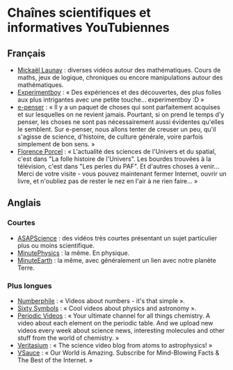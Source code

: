 # Chaînes scientifiques et informatives YouTubiennes

## Français

 - [Mickaël Launay](https://www.youtube.com/user/Micmaths) : diverses vidéos autour des mathématiques. Cours de maths, jeux de logique, chroniques ou encore manipulations autour des mathématiques.
 - [Experimentboy](https://www.youtube.com/user/experimentboyTV) : « Des expériences et des découvertes, des plus folles aux plus intrigantes avec une petite touche... experimentboy :D »
 - [e-penser](https://www.youtube.com/user/epenser1/) : « Il y a un paquet de choses qui sont parfaitement acquises et sur lesquelles on ne revient jamais. Pourtant, si on prend le temps d'y penser, les choses ne sont pas nécessairement aussi évidentes qu'elles le semblent. Sur e-penser, nous allons tenter de creuser un peu, qu'il s'agisse de science, d'histoire, de culture générale, voire parfois simplement de bon sens. »
 - [Florence Porcel](https://www.youtube.com/channel/UC9HapjjoLqdDNwKEWQRaiyA) : « L'actualité des sciences de l'Univers et du spatial, c'est dans "La folle histoire de l'Univers". Les bourdes trouvées à la télévision, c'est dans "Les perles du PAF". Et d'autres choses à venir... Merci de votre visite - vous pouvez maintenant fermer Internet, ouvrir un livre, et n'oubliez pas de rester le nez en l'air à ne rien faire... »


## Anglais

### Courtes

 - [ASAPScience](https://www.youtube.com/channel/UCC552Sd-3nyi_tk2BudLUzA) : des vidéos très courtes présentant un sujet particulier plus ou moins scientifique.
 - [MinutePhysics](https://www.youtube.com/channel/UCUHW94eEFW7hkUMVaZz4eDg) : la même. En physique.
 - [MinuteEarth](https://www.youtube.com/channel/UCeiYXex_fwgYDonaTcSIk6w) : la même, avec généralement un lien avec notre planète Terre.

### Plus longues

 - [Numberphile](https://www.youtube.com/channel/UCoxcjq-8xIDTYp3uz647V5A) : « Videos about numbers - it's that simple ».
 - [Sixty Symbols](https://www.youtube.com/channel/UCvBqzzvUBLCs8Y7Axb-jZew) : « Cool videos about physics and astronomy ».
 - [Periodic Videos](https://www.youtube.com/channel/UCtESv1e7ntJaLJYKIO1FoYw) : « Your ultimate channel for all things chemistry. A video about each element on the periodic table. And we upload new videos every week about science news, interesting molecules and other stuff from the world of chemistry. »
 - [Veritasium](https://www.youtube.com/channel/UCHnyfMqiRRG1u-2MsSQLbXA) : « The science video blog from atoms to astrophysics! »
 - [VSauce](https://www.youtube.com/channel/UC6nSFpj9HTCZ5t-N3Rm3-HA) : « Our World is Amazing. Subscribe for Mind-Blowing Facts & The Best of the Internet. »
